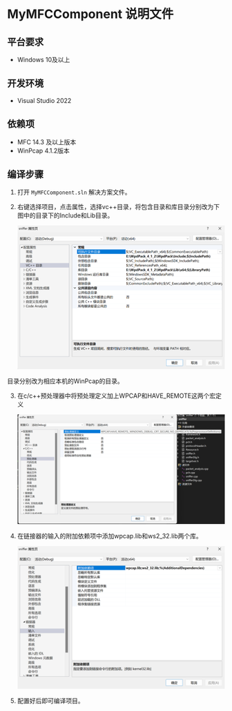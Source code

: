 # MyMFCComponent 说明文件

## 平台要求
- Windows 10及以上

## 开发环境
- Visual Studio 2022

## 依赖项
- MFC 14.3 及以上版本
- WinPcap 4.1.2版本

## 编译步骤
1. 打开 `MyMFCComponent.sln` 解决方案文件。

2. 右键选择项目，点击属性，选择vc++目录，将包含目录和库目录分别改为下图中的目录下的Include和Lib目录。

   ![image-20231223105902740](.\image-20231223105902740.png)

目录分别改为相应本机的WinPcap的目录。

3. 在c/c++预处理器中将预处理定义加上WPCAP和HAVE_REMOTE这两个宏定义 

   ![image-20231223110218736](.\image-20231223110218736.png)

4. 在链接器的输入的附加依赖项中添加wpcap.lib和ws2_32.lib两个库。

   ![image-20231223110315647](.\image-20231223110315647.png)
5. 配置好后即可编译项目。
